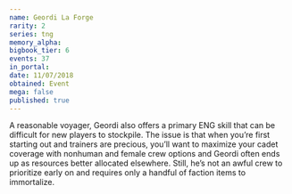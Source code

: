 ```yaml
---
name: Geordi La Forge
rarity: 2
series: tng
memory_alpha:
bigbook_tier: 6
events: 37
in_portal:
date: 11/07/2018
obtained: Event
mega: false
published: true
---
```


A reasonable voyager, Geordi also offers a primary ENG skill that can be difficult for new players to stockpile. The issue is that when you’re first starting out and trainers are precious, you’ll want to maximize your cadet coverage with nonhuman and female crew options and Geordi often ends up as resources better allocated elsewhere. Still, he’s not an awful crew to prioritize early on and requires only a handful of faction items to immortalize.
